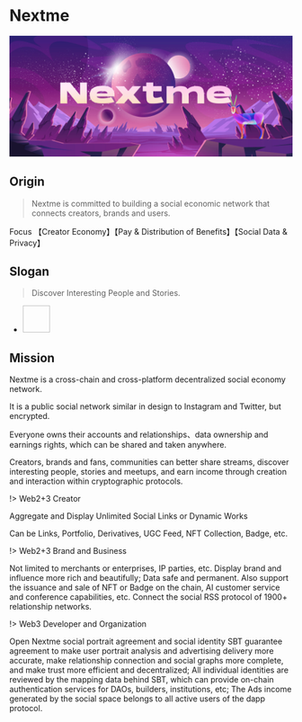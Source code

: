 # Nextme

![](assets/images/banner/Brand_Banner_01.jpg)

## Origin

> Nextme is committed to building a social economic network that connects creators, brands and users.

Focus 【Creator Economy】【Pay & Distribution of Benefits】【Social Data & Privacy】

## Slogan

> Discover Interesting People and Stories.

<ul class="flex gap-5 sm:gap-8 !pl-0 pt-10">
  <li
    v-for="(row,index) in milestone.headData"
    class="animate__animated animate__slideInDown cursor-pointer"
    :key="`head-${index}`"
    :style="{
      animationDelay: `${index * 0.5}s`,
    }"
  >
    <image
      alt=""
      :src="`${cdn}/home/ecosystem/${row}.svg`"
      width="48"
      height="48"
      class="hover:scale-110 transition"
    />
  </li>
</ul>

## Mission

<p>Nextme is a cross-chain and cross-platform decentralized social economy network.</p>

<p>It is a public social network similar in design to Instagram and Twitter, but encrypted.</p>

<p>Everyone owns their accounts and relationships、data ownership and earnings rights, which can be shared and taken anywhere.</p>
</p>

<p>Creators, brands and fans, communities can better share streams, discover interesting people, stories and meetups, and earn income through creation and interaction within cryptographic protocols.</p>

!> Web2+3 Creator

<p>Aggregate and Display Unlimited Social Links or Dynamic Works</p>
<p>Can be Links, Portfolio, Derivatives, UGC Feed, NFT Collection, Badge, etc.</p>

!> Web2+3 Brand and Business

<p>Not limited to merchants or enterprises, IP parties, etc. Display brand and influence more rich and beautifully; Data safe and permanent. Also support the issuance and sale of NFT or Badge on the chain, AI customer service and conference capabilities, etc. Connect the social RSS protocol of 1900+ relationship networks.</p>

!> Web3 Developer and Organization

<p>Open Nextme social portrait agreement and social identity SBT guarantee agreement to make user portrait analysis and advertising delivery more accurate, make relationship connection and social graphs more complete, and make trust more efficient and decentralized; All individual identities are reviewed by the mapping data behind SBT, which can provide on-chain authentication services for DAOs, builders, institutions, etc; The Ads income generated by the social space belongs to all active users of the dapp protocol.</p>
